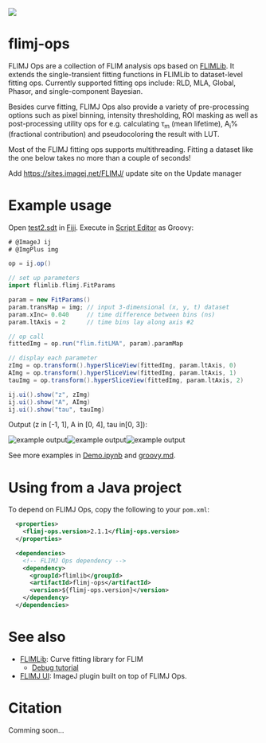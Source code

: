[![](https://github.com/flimlib/flimj-ops/actions/workflows/build-main.yml/badge.svg)](https://github.com/flimlib/flimj-ops/actions/workflows/build-main.yml)

# flimj-ops

FLIMJ Ops are a collection of FLIM analysis ops based on [FLIMLib](https://github.com/flimlib/flimlib). It extends the single-transient fitting functions in FLIMLib to dataset-level fitting ops. Currently supported fitting ops include: RLD, MLA, Global, Phasor, and single-component Bayesian.

Besides curve fitting, FLIMJ Ops also provide a variety of pre-processing options such as pixel binning, intensity thresholding, ROI masking as well as post-processing utility ops for e.g. calculating τ<sub>m</sub> (mean lifetime), A<sub>i</sub>% (fractional contribution) and pseudocoloring the result with LUT.

Most of the FLIMJ fitting ops supports multithreading. Fitting a dataset like the one below takes no more than a couple of seconds!

Add https://sites.imagej.net/FLIMJ/  update site on the Update manager

# Example usage
Open [test2.sdt](test_files/test2.sdt) in [Fiji](https://fiji.github.io/). Execute in [Script Editor](http://imagej.github.io/Using_the_Script_Editor) as Groovy:

```groovy
# @ImageJ ij
# @ImgPlus img

op = ij.op()

// set up parameters
import flimlib.flimj.FitParams

param = new FitParams()
param.transMap = img; // input 3-dimensional (x, y, t) dataset
param.xInc= 0.040     // time difference between bins (ns)
param.ltAxis = 2      // time bins lay along axis #2

// op call
fittedImg = op.run("flim.fitLMA", param).paramMap

// display each parameter
zImg = op.transform().hyperSliceView(fittedImg, param.ltAxis, 0)
AImg = op.transform().hyperSliceView(fittedImg, param.ltAxis, 1)
tauImg = op.transform().hyperSliceView(fittedImg, param.ltAxis, 2)

ij.ui().show("z", zImg)
ij.ui().show("A", AImg)
ij.ui().show("tau", tauImg)

```

Output (z in [-1, 1], A in [0, 4], tau in[0, 3]):

![example output](images/example%20z.png)![example output](images/example%20A.png)![example output](images/example%20tau.png)

See more examples in [Demo.ipynb](notebooks/Demo.ipynb) and [groovy.md](groovy.md).

# Using from a Java project

To depend on FLIMJ Ops, copy the following to your `pom.xml`:

```xml
  <properties>
    <flimj-ops.version>2.1.1</flimj-ops.version>
  </properties>

  <dependencies>
    <!-- FLIMJ Ops dependency -->
    <dependency>
      <groupId>flimlib</groupId>
      <artifactId>flimj-ops</artifactId>
      <version>${flimj-ops.version}</version>
    </dependency>
  </dependencies>
```

# See also

 - [FLIMLib](https://github.com/flimlib/flimlib): Curve fitting library for FLIM
   - [Debug tutorial](https://github.com/flimlib/flimlib/wiki/Debugging)
 - [FLIMJ UI](https://github.com/flimlib/flimj-ui): ImageJ plugin built on top of FLIMJ Ops.

# Citation

Comming soon...
